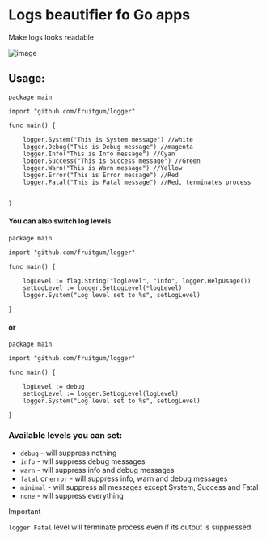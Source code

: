 # Logs beautifier fo Go apps

Make logs looks readable

![image](https://github.com/fruitgum/logger/assets/31319804/4515612f-55a7-4a5d-afbc-6f8fcc8b8a52)

## Usage:

```
package main

import "github.com/fruitgum/logger"

func main() {

    logger.System("This is System message") //white
    logger.Debug("This is Debug message") //magenta
    logger.Info("This is Info message") //Cyan
    logger.Success("This is Success message") //Green
    logger.Warn("This is Warn message") //Yellow
    logger.Error("This is Error message") //Red
    logger.Fatal("This is Fatal message") //Red, terminates process
    

}
```

#### You can also switch log levels
```
package main

import "github.com/fruitgum/logger"

func main() {

    logLevel := flag.String("loglevel", "info", logger.HelpUsage())
    setLogLevel := logger.SetLogLevel(*logLevel)
    logger.System("Log level set to %s", setLogLevel)
    
}

```
#### or
```
package main

import "github.com/fruitgum/logger"

func main() {

    logLevel := debug
    setLogLevel := logger.SetLogLevel(logLevel)
    logger.System("Log level set to %s", setLogLevel)
    
}

```
### Available levels you can set:
* `debug` - will suppress nothing
* `info` - will suppress debug messages
* `warn` - will suppress info and debug messages
* `fatal` or `error` - will suppress info, warn and debug messages
* `minimal` - will suppress all messages except System, Success and Fatal 
* `none` - will suppress everything

> [!IMPORTANT]
> `logger.Fatal` level will terminate process even if its output is suppressed  
